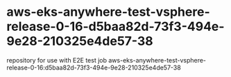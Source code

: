 # aws-eks-anywhere-test-vsphere-release-0-16-d5baa82d-73f3-494e-9e28-210325e4de57-38
repository for use with E2E test job aws-eks-anywhere-test-vsphere-release-0-16:d5baa82d-73f3-494e-9e28-210325e4de57-38
